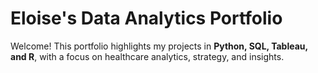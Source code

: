 # Eloise's Data Analytics Portfolio

Welcome! This portfolio highlights my projects in **Python, SQL, Tableau, and R**, with a focus on healthcare analytics, strategy, and insights.
